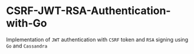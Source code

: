 # CSRF-JWT-RSA-Authentication-with-Go
Implementation of `JWT` authentication with `CSRF` token and `RSA` signing using `Go` and `Cassandra`
